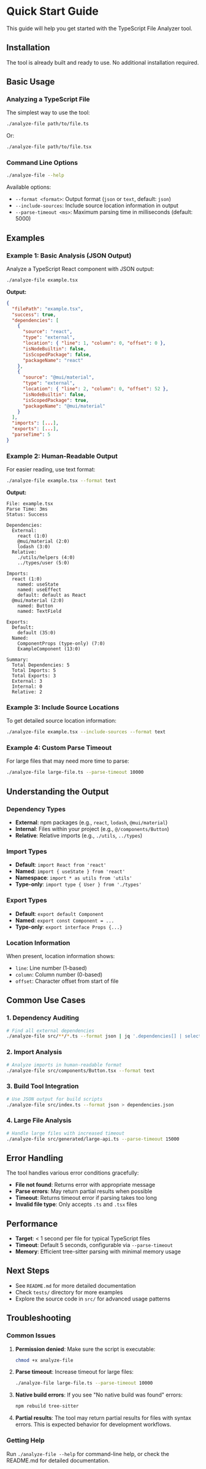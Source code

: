 # Quick Start Guide

This guide will help you get started with the TypeScript File Analyzer tool.

## Installation

The tool is already built and ready to use. No additional installation required.

## Basic Usage

### Analyzing a TypeScript File

The simplest way to use the tool:

```bash
./analyze-file path/to/file.ts
```

Or:

```bash
./analyze-file path/to/file.tsx
```

### Command Line Options

```bash
./analyze-file --help
```

Available options:
- `--format <format>`: Output format (`json` or `text`, default: `json`)
- `--include-sources`: Include source location information in output
- `--parse-timeout <ms>`: Maximum parsing time in milliseconds (default: 5000)

## Examples

### Example 1: Basic Analysis (JSON Output)

Analyze a TypeScript React component with JSON output:

```bash
./analyze-file example.tsx
```

**Output:**
```json
{
  "filePath": "example.tsx",
  "success": true,
  "dependencies": [
    {
      "source": "react",
      "type": "external",
      "location": { "line": 1, "column": 0, "offset": 0 },
      "isNodeBuiltin": false,
      "isScopedPackage": false,
      "packageName": "react"
    },
    {
      "source": "@mui/material",
      "type": "external", 
      "location": { "line": 2, "column": 0, "offset": 52 },
      "isNodeBuiltin": false,
      "isScopedPackage": true,
      "packageName": "@mui/material"
    }
  ],
  "imports": [...],
  "exports": [...],
  "parseTime": 5
}
```

### Example 2: Human-Readable Output

For easier reading, use text format:

```bash
./analyze-file example.tsx --format text
```

**Output:**
```
File: example.tsx
Parse Time: 3ms
Status: Success

Dependencies:
  External:
    react (1:0)
    @mui/material (2:0)
    lodash (3:0)
  Relative:
    ./utils/helpers (4:0)
    ../types/user (5:0)

Imports:
  react (1:0)
    named: useState
    named: useEffect
    default: default as React
  @mui/material (2:0)
    named: Button
    named: TextField

Exports:
  Default:
    default (35:0)
  Named:
    ComponentProps (type-only) (7:0)
    ExampleComponent (13:0)

Summary:
  Total Dependencies: 5
  Total Imports: 5
  Total Exports: 3
  External: 3
  Internal: 0
  Relative: 2
```

### Example 3: Include Source Locations

To get detailed source location information:

```bash
./analyze-file example.tsx --include-sources --format text
```

### Example 4: Custom Parse Timeout

For large files that may need more time to parse:

```bash
./analyze-file large-file.ts --parse-timeout 10000
```

## Understanding the Output

### Dependency Types
- **External**: npm packages (e.g., `react`, `lodash`, `@mui/material`)
- **Internal**: Files within your project (e.g., `@/components/Button`)
- **Relative**: Relative imports (e.g., `./utils`, `../types`)

### Import Types
- **Default**: `import React from 'react'`
- **Named**: `import { useState } from 'react'`
- **Namespace**: `import * as utils from 'utils'`
- **Type-only**: `import type { User } from './types'`

### Export Types
- **Default**: `export default Component`
- **Named**: `export const Component = ...`
- **Type-only**: `export interface Props {...}`

### Location Information
When present, location information shows:
- `line`: Line number (1-based)
- `column`: Column number (0-based)
- `offset`: Character offset from start of file

## Common Use Cases

### 1. Dependency Auditing
```bash
# Find all external dependencies
./analyze-file src/**/*.ts --format json | jq '.dependencies[] | select(.type == "external")'
```

### 2. Import Analysis
```bash
# Analyze imports in human-readable format
./analyze-file src/components/Button.tsx --format text
```

### 3. Build Tool Integration
```bash
# Use JSON output for build scripts
./analyze-file src/index.ts --format json > dependencies.json
```

### 4. Large File Analysis
```bash
# Handle large files with increased timeout
./analyze-file src/generated/large-api.ts --parse-timeout 15000
```

## Error Handling

The tool handles various error conditions gracefully:

- **File not found**: Returns error with appropriate message
- **Parse errors**: May return partial results when possible
- **Timeout**: Returns timeout error if parsing takes too long
- **Invalid file type**: Only accepts `.ts` and `.tsx` files

## Performance

- **Target**: < 1 second per file for typical TypeScript files
- **Timeout**: Default 5 seconds, configurable via `--parse-timeout`
- **Memory**: Efficient tree-sitter parsing with minimal memory usage

## Next Steps

- See `README.md` for more detailed documentation
- Check `tests/` directory for more examples
- Explore the source code in `src/` for advanced usage patterns

## Troubleshooting

### Common Issues

1. **Permission denied**: Make sure the script is executable:
   ```bash
   chmod +x analyze-file
   ```

2. **Parse timeout**: Increase timeout for large files:
   ```bash
   ./analyze-file large-file.ts --parse-timeout 10000
   ```

3. **Native build errors**: If you see "No native build was found" errors:
   ```bash
   npm rebuild tree-sitter
   ```

4. **Partial results**: The tool may return partial results for files with syntax errors. This is expected behavior for development workflows.

### Getting Help

Run `./analyze-file --help` for command-line help, or check the README.md for detailed documentation.